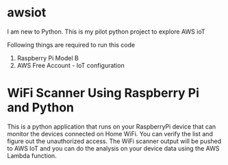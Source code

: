 # awsiot

I am new to Python. This is my pilot python project to explore AWS ioT

Following things are required to run this code 

1. Raspberry Pi Model B
2. AWS Free Account - IoT configuration

WiFi Scanner Using Raspberry Pi and Python
==========================================

This is a python application that runs on your RaspberryPi device that can monitor the devices connected on Home WiFi. You can verify the list and figure out the unauthorized access. The WiFi scanner output will be pushed to AWS IoT and you can do the analysis on your device data using the AWS Lambda function.

